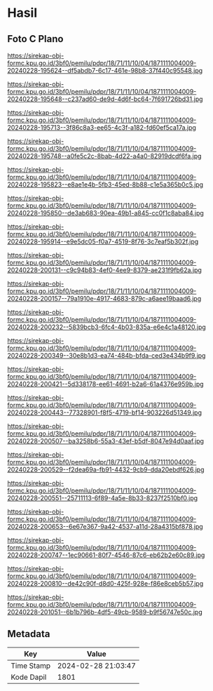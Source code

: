 # Hasil

## Foto C Plano

https://sirekap-obj-formc.kpu.go.id/3bf0/pemilu/pdpr/18/71/11/10/04/1871111004009-20240228-195624--df5abdb7-6c17-461e-98b8-37f440c95548.jpg

https://sirekap-obj-formc.kpu.go.id/3bf0/pemilu/pdpr/18/71/11/10/04/1871111004009-20240228-195648--c237ad60-de9d-4d6f-bc64-7f691726bd31.jpg

https://sirekap-obj-formc.kpu.go.id/3bf0/pemilu/pdpr/18/71/11/10/04/1871111004009-20240228-195713--3f86c8a3-ee65-4c3f-a182-fd60ef5ca17a.jpg

https://sirekap-obj-formc.kpu.go.id/3bf0/pemilu/pdpr/18/71/11/10/04/1871111004009-20240228-195748--a0fe5c2c-8bab-4d22-a4a0-82919dcdf6fa.jpg

https://sirekap-obj-formc.kpu.go.id/3bf0/pemilu/pdpr/18/71/11/10/04/1871111004009-20240228-195823--e8ae1e4b-5fb3-45ed-8b88-c1e5a365b0c5.jpg

https://sirekap-obj-formc.kpu.go.id/3bf0/pemilu/pdpr/18/71/11/10/04/1871111004009-20240228-195850--de3ab683-90ea-49b1-a845-cc0f1c8aba84.jpg

https://sirekap-obj-formc.kpu.go.id/3bf0/pemilu/pdpr/18/71/11/10/04/1871111004009-20240228-195914--e9e5dc05-f0a7-4519-8f76-3c7eaf5b302f.jpg

https://sirekap-obj-formc.kpu.go.id/3bf0/pemilu/pdpr/18/71/11/10/04/1871111004009-20240228-200131--c9c94b83-4ef0-4ee9-8379-ae231f9fb62a.jpg

https://sirekap-obj-formc.kpu.go.id/3bf0/pemilu/pdpr/18/71/11/10/04/1871111004009-20240228-200157--79a1910e-4917-4683-879c-a6aee19baad6.jpg

https://sirekap-obj-formc.kpu.go.id/3bf0/pemilu/pdpr/18/71/11/10/04/1871111004009-20240228-200232--5839bcb3-6fc4-4b03-835a-e6e4c1a48120.jpg

https://sirekap-obj-formc.kpu.go.id/3bf0/pemilu/pdpr/18/71/11/10/04/1871111004009-20240228-200349--30e8b1d3-ea74-484b-bfda-ced3e434b9f9.jpg

https://sirekap-obj-formc.kpu.go.id/3bf0/pemilu/pdpr/18/71/11/10/04/1871111004009-20240228-200421--5d338178-ee61-4691-b2a6-61a4376e959b.jpg

https://sirekap-obj-formc.kpu.go.id/3bf0/pemilu/pdpr/18/71/11/10/04/1871111004009-20240228-200443--77328901-f8f5-4719-bf14-903226d51349.jpg

https://sirekap-obj-formc.kpu.go.id/3bf0/pemilu/pdpr/18/71/11/10/04/1871111004009-20240228-200507--ba3258b6-55a3-43ef-b5df-8047e94d0aaf.jpg

https://sirekap-obj-formc.kpu.go.id/3bf0/pemilu/pdpr/18/71/11/10/04/1871111004009-20240228-200529--f2dea69a-fb91-4432-9cb9-dda20ebdf626.jpg

https://sirekap-obj-formc.kpu.go.id/3bf0/pemilu/pdpr/18/71/11/10/04/1871111004009-20240228-200551--25711113-6f89-4a5e-8b33-8237f2510bf0.jpg

https://sirekap-obj-formc.kpu.go.id/3bf0/pemilu/pdpr/18/71/11/10/04/1871111004009-20240228-200653--6e67e367-9a42-4537-a11d-28a4315bf878.jpg

https://sirekap-obj-formc.kpu.go.id/3bf0/pemilu/pdpr/18/71/11/10/04/1871111004009-20240228-200747--1ec90661-80f7-4546-87c6-eb62b2e60c89.jpg

https://sirekap-obj-formc.kpu.go.id/3bf0/pemilu/pdpr/18/71/11/10/04/1871111004009-20240228-200810--de42c90f-d8d0-425f-928e-f86e8ceb5b57.jpg

https://sirekap-obj-formc.kpu.go.id/3bf0/pemilu/pdpr/18/71/11/10/04/1871111004009-20240228-201051--6b1b796b-4df5-49cb-9589-b9f56747e50c.jpg


## Metadata

| Key        | Value               |
| ---------- | ------------------- |
| Time Stamp | 2024-02-28 21:03:47 |
| Kode Dapil | 1801                |



